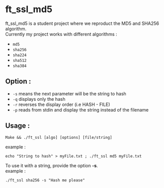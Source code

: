 # ft_ssl_md5

ft_ssl_md5 is a student project where we reproduct the MD5 and SHA256 algorithm.  
Currently my project works with different algorithms :  
* `md5`
* `sha256`
* `sha224`
* `sha512`
* `sha384`

## Option :

* `-s` means the next parameter will be the string to hash
* `-q` displays only the hash
* `-r` reverses the display order (i.e HASH - FILE)
* `-p` reads from stdin and display the string instead of the filename

## Usage :

`Make && ./ft_ssl [algo] [options] [file/string]`

example :  
```
echo "String to hash" > myFile.txt ; ./ft_ssl md5 myFile.txt
```

To use it with a string, provide the option **-s**.  
example : 
```
./ft_ssl sha256 -s "Hash me please"
```

